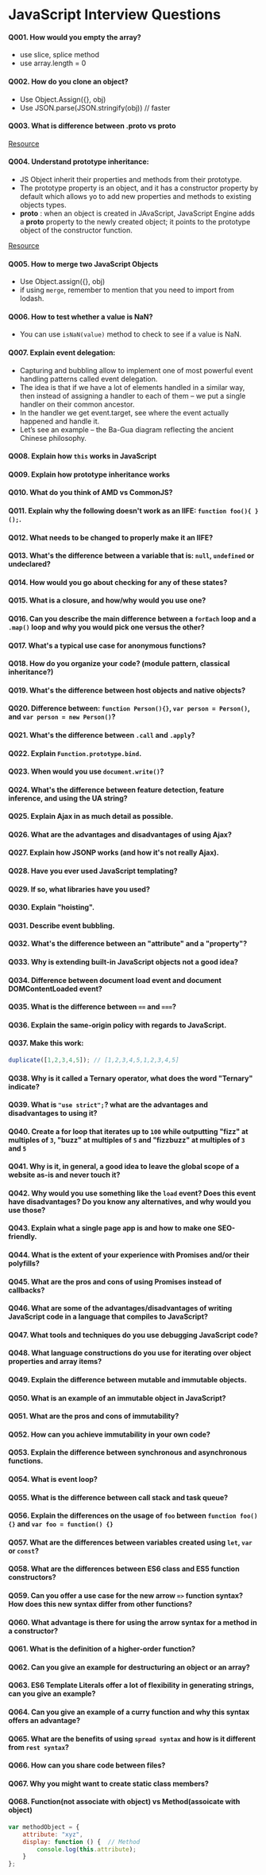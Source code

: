 # JavaScript Interview Questions 

#### Q001. How would you empty the array?
- use slice, splice method
- use array.length = 0

#### Q002. How do you clone an object? 
- Use Object.Assign({}, obj)
- Use JSON.parse(JSON.stringify(obj)) // faster

#### Q003. What is difference between .proto vs __proto__

[Resource](https://developer.mozilla.org/en-US/docs/Web/JavaScript/Reference/Global_Objects/Object/proto)

#### Q004. Understand prototype inheritance: 
- JS Object inherit their properties and methods from their prototype.
- The prototype property is an object, and it has a constructor property by default which allows yo to add new properties and methods to existing objects types.
- __proto__ : when an object is created in JAvaScript, JavaScript Engine adds a __proto__ property to the newly created object; it points to the prototype object of the constructor function. 

[Resource](https://github.com/tianyuduan/JS30/blob/master/PrototypalInheritance/prototype.md)

#### Q005. How to merge two JavaScript Objects 
- Use Object.assign({}, obj)
- if using `merge`, remember to mention that you need to import from lodash.

#### Q006. How to test whether a value is NaN? 
- You can use `isNaN(value)` method to check to see if a value is NaN. 

#### Q007. Explain event delegation:
- Capturing and bubbling allow to implement one of most powerful event handling patterns called event delegation.
- The idea is that if we have a lot of elements handled in a similar way, then instead of assigning a handler to each of them – we put a single handler on their common ancestor.
- In the handler we get event.target, see where the event actually happened and handle it.
- Let’s see an example – the Ba-Gua diagram reflecting the ancient Chinese philosophy.

#### Q008. Explain how `this` works in JavaScript

#### Q009. Explain how prototype inheritance works
#### Q010. What do you think of AMD vs CommonJS?
#### Q011. Explain why the following doesn't work as an IIFE: `function foo(){ }();`.
#### Q012. What needs to be changed to properly make it an IIFE?
#### Q013. What's the difference between a variable that is: `null`, `undefined` or undeclared?
#### Q014. How would you go about checking for any of these states?
#### Q015. What is a closure, and how/why would you use one?
#### Q016. Can you describe the main difference between a `forEach` loop and a `.map()` loop and why you would pick one versus the other?
#### Q017. What's a typical use case for anonymous functions?
#### Q018. How do you organize your code? (module pattern, classical inheritance?)
#### Q019. What's the difference between host objects and native objects?
#### Q020. Difference between: `function Person(){}`, `var person = Person()`, and `var person = new Person()`?
#### Q021. What's the difference between `.call` and `.apply`?
#### Q022. Explain `Function.prototype.bind`.
#### Q023. When would you use `document.write()`?
#### Q024. What's the difference between feature detection, feature inference, and using the UA string?
#### Q025. Explain Ajax in as much detail as possible.
#### Q026. What are the advantages and disadvantages of using Ajax?
#### Q027. Explain how JSONP works (and how it's not really Ajax).
#### Q028. Have you ever used JavaScript templating?
#### Q029. If so, what libraries have you used?
#### Q030. Explain "hoisting".
#### Q031. Describe event bubbling.
#### Q032. What's the difference between an "attribute" and a "property"?
#### Q033. Why is extending built-in JavaScript objects not a good idea?
#### Q034. Difference between document load event and document DOMContentLoaded event?
#### Q035. What is the difference between `==` and `===`?
#### Q036. Explain the same-origin policy with regards to JavaScript.
#### Q037. Make this work:
```javascript
duplicate([1,2,3,4,5]); // [1,2,3,4,5,1,2,3,4,5]
```
#### Q038. Why is it called a Ternary operator, what does the word "Ternary" indicate?
#### Q039. What is `"use strict";`? what are the advantages and disadvantages to using it?
#### Q040. Create a for loop that iterates up to `100` while outputting **"fizz"** at multiples of `3`, **"buzz"** at multiples of `5` and **"fizzbuzz"** at multiples of `3` and `5`
#### Q041. Why is it, in general, a good idea to leave the global scope of a website as-is and never touch it?
#### Q042. Why would you use something like the `load` event? Does this event have disadvantages? Do you know any alternatives, and why would you use those?
#### Q043. Explain what a single page app is and how to make one SEO-friendly.
#### Q044. What is the extent of your experience with Promises and/or their polyfills?
#### Q045. What are the pros and cons of using Promises instead of callbacks?
#### Q046. What are some of the advantages/disadvantages of writing JavaScript code in a language that compiles to JavaScript?
#### Q047. What tools and techniques do you use debugging JavaScript code?
#### Q048. What language constructions do you use for iterating over object properties and array items?
#### Q049. Explain the difference between mutable and immutable objects.
  #### Q050. What is an example of an immutable object in JavaScript?
  #### Q051. What are the pros and cons of immutability?
  #### Q052. How can you achieve immutability in your own code?
#### Q053. Explain the difference between synchronous and asynchronous functions.
#### Q054. What is event loop?
  #### Q055. What is the difference between call stack and task queue?
#### Q056. Explain the differences on the usage of `foo` between `function foo() {}` and `var foo = function() {}`
#### Q057. What are the differences between variables created using `let`, `var` or `const`?
#### Q058. What are the differences between ES6 class and ES5 function constructors?
#### Q059. Can you offer a use case for the new arrow `=>` function syntax? How does this new syntax differ from other functions?
#### Q060. What advantage is there for using the arrow syntax for a method in a constructor?
#### Q061. What is the definition of a higher-order function?
#### Q062. Can you give an example for destructuring an object or an array?
#### Q063. ES6 Template Literals offer a lot of flexibility in generating strings, can you give an example?
#### Q064. Can you give an example of a curry function and why this syntax offers an advantage?
#### Q065. What are the benefits of using `spread syntax` and how is it different from `rest syntax`?
#### Q066. How can you share code between files?

#### Q067. Why you might want to create static class members?

#### Q068. Function(not associate with object) vs Method(assoicate with object)
```javascript
var methodObject = {
    attribute: "xyz",
    display: function () {  // Method
        console.log(this.attribute);
    }
};
```

